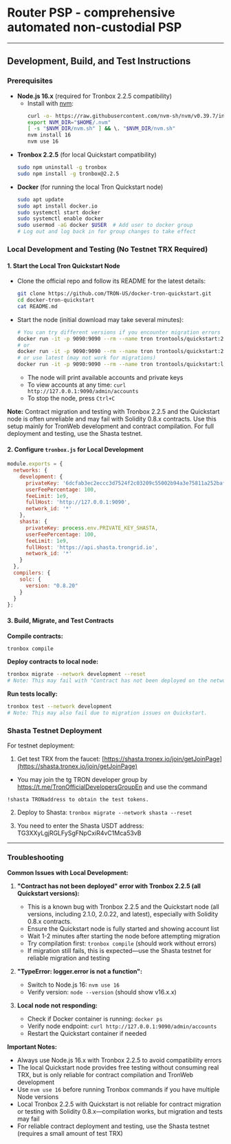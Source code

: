 # Router PSP - comprehensive automated non-custodial PSP

---

## Development, Build, and Test Instructions

### Prerequisites

- **Node.js 16.x** (required for Tronbox 2.2.5 compatibility)
  - Install with [nvm](https://github.com/nvm-sh/nvm):
    ```bash
    curl -o- https://raw.githubusercontent.com/nvm-sh/nvm/v0.39.7/install.sh | bash
    export NVM_DIR="$HOME/.nvm"
    [ -s "$NVM_DIR/nvm.sh" ] && \. "$NVM_DIR/nvm.sh"
    nvm install 16
    nvm use 16
    ```
- **Tronbox 2.2.5** (for local Quickstart compatibility)
    ```bash
    sudo npm uninstall -g tronbox
    sudo npm install -g tronbox@2.2.5
    ```
- **Docker** (for running the local Tron Quickstart node)
    ```bash
    sudo apt update
    sudo apt install docker.io
    sudo systemctl start docker
    sudo systemctl enable docker
    sudo usermod -aG docker $USER  # Add user to docker group
    # Log out and log back in for group changes to take effect
    ```

### Local Development and Testing (No Testnet TRX Required)

#### 1. Start the Local Tron Quickstart Node

- Clone the official repo and follow its README for the latest details:
    ```bash
    git clone https://github.com/TRON-US/docker-tron-quickstart.git
    cd docker-tron-quickstart
    cat README.md
    ```
- Start the node (initial download may take several minutes):
    ```bash
    # You can try different versions if you encounter migration errors
    docker run -it -p 9090:9090 --rm --name tron trontools/quickstart:2.1.0
    # or
    docker run -it -p 9090:9090 --rm --name tron trontools/quickstart:2.0.22
    # or use latest (may not work for migrations)
    docker run -it -p 9090:9090 --rm --name tron trontools/quickstart:latest
    ```
    - The node will print available accounts and private keys
    - To view accounts at any time: `curl http://127.0.0.1:9090/admin/accounts`
    - To stop the node, press `Ctrl+C`
    
**Note:** Contract migration and testing with Tronbox 2.2.5 and the Quickstart node is often unreliable and may fail with Solidity 0.8.x contracts. Use this setup mainly for TronWeb development and contract compilation. For full deployment and testing, use the Shasta testnet.

#### 2. Configure `tronbox.js` for Local Development

```js
module.exports = {
  networks: {
    development: {
      privateKey: '6dcfab3ec2eccc3d7524f2c03209c55002b94a3e75811a252baf0751e24fd1d6', // Use any Quickstart private key
      userFeePercentage: 100,
      feeLimit: 1e9,
      fullHost: 'http://127.0.0.1:9090',
      network_id: '*'
    },
    shasta: {
      privateKey: process.env.PRIVATE_KEY_SHASTA,
      userFeePercentage: 100,
      feeLimit: 1e9,
      fullHost: 'https://api.shasta.trongrid.io',
      network_id: '*'
    }
  },
  compilers: {
    solc: {
      version: "0.8.20"
    }
  }
};
```

#### 3. Build, Migrate, and Test Contracts

**Compile contracts:**
```bash
tronbox compile
```

**Deploy contracts to local node:**
```bash
tronbox migrate --network development --reset
# Note: This may fail with "Contract has not been deployed on the network" or similar errors.
```

**Run tests locally:**
```bash
tronbox test --network development
# Note: This may also fail due to migration issues on Quickstart.
```

### Shasta Testnet Deployment

For testnet deployment:
1. Get test TRX from the faucet: [https://shasta.tronex.io/join/getJoinPage](https://shasta.tronex.io/join/getJoinPage)

- You may join the tg TRON developer group by https://t.me/TronOfficialDevelopersGroupEn and use the command

```!shasta TRONaddress to obtain the test tokens.```

2. Deploy to Shasta: `tronbox migrate --network shasta --reset`

3. You need to enter the Shasta USDT address: TG3XXyLgjRGLFySgFNpCxiR4vC1Mca53vB
---

### Troubleshooting

**Common Issues with Local Development:**

1. **"Contract has not been deployed" error with Tronbox 2.2.5 (all Quickstart versions):**
   - This is a known bug with Tronbox 2.2.5 and the Quickstart node (all versions, including 2.1.0, 2.0.22, and latest), especially with Solidity 0.8.x contracts.
   - Ensure the Quickstart node is fully started and showing account list
   - Wait 1-2 minutes after starting the node before attempting migration
   - Try compilation first: `tronbox compile` (should work without errors)
   - If migration still fails, this is expected—use the Shasta testnet for reliable migration and testing

2. **"TypeError: logger.error is not a function":**
   - Switch to Node.js 16: `nvm use 16`
   - Verify version: `node --version` (should show v16.x.x)

3. **Local node not responding:**
   - Check if Docker container is running: `docker ps`
   - Verify node endpoint: `curl http://127.0.0.1:9090/admin/accounts`
   - Restart the Quickstart container if needed

**Important Notes:**
* Always use Node.js 16.x with Tronbox 2.2.5 to avoid compatibility errors
* The local Quickstart node provides free testing without consuming real TRX, but is only reliable for contract compilation and TronWeb development
* Use `nvm use 16` before running Tronbox commands if you have multiple Node versions
* Local Tronbox 2.2.5 with Quickstart is not reliable for contract migration or testing with Solidity 0.8.x—compilation works, but migration and tests may fail
* For reliable contract deployment and testing, use the Shasta testnet (requires a small amount of test TRX)
